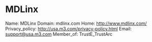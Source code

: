 
# MDLinx

Name: MDLinx
Domain: mdlinx.com
Home: http://www.mdlinx.com/
Privacy_policy: http://usa.m3.com/privacy-policy.html
Email: support@usa.m3.com
Member_of: TrustE_TrustArc
